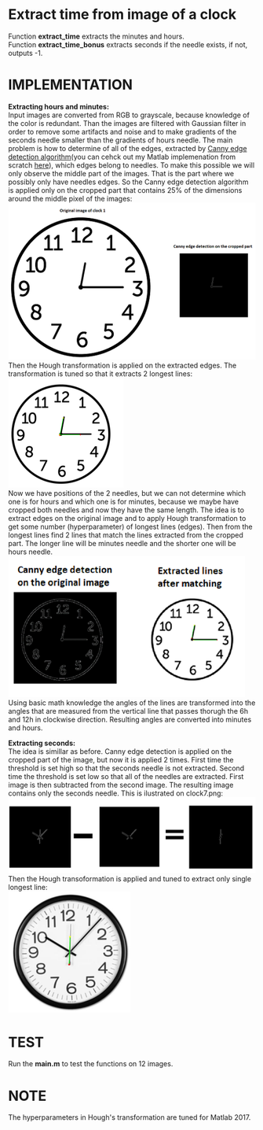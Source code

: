 # Extract time from image of a clock
Function **extract_time** extracts the minutes and hours.<br />
Function **extract_time_bonus** extracts seconds if the needle exists, if not, outputs -1.

# IMPLEMENTATION
**Extracting hours and minutes:**<br />
Input images are converted from RGB to grayscale, because knowledge of the color is redundant. Than the images are filtered with Gaussian filter in order to remove some artifacts and noise and to make gradients of the seconds needle smaller than the gradients of hours needle. 
The main problem is how to determine of all of the edges, extracted by [Canny edge detection algorithm](https://en.wikipedia.org/wiki/Canny_edge_detector)(you can cehck out my Matlab implemenation from scratch [here](https://en.wikipedia.org/wiki/Canny_edge_detector)), which edges belong to needles. To make this possible we will only observe the middle part of the images. That is the part where we possibly only have needles edges.
So the Canny edge detection algorithm is applied only on the cropped part that contains 25% of the dimensions around the middle pixel of the images:<br />
![img1](https://github.com/Digital-Image-Processing-kosta/Extract-time-from-image-of-a-clock/blob/master/garbage/1.png)<br />
Then the Hough transformation is applied on the extracted edges. The transformation is tuned so that it extracts 2 longest lines:<br />
![img1](https://github.com/Digital-Image-Processing-kosta/Extract-time-from-image-of-a-clock/blob/master/garbage/2.png)<br />
Now we have positions of the 2 needles, but we can not determine which one is for hours and which one is for minutes, because we maybe have cropped both needles and now they have the same length. The idea is to extract edges on the original image and to apply Hough transformation to get some number (hyperparameter) of longest lines (edges). Then from the longest lines find 2 lines that match the lines extracted from the cropped part. The longer line will be minutes needle and the shorter one will be hours needle.<br />
![3 img](https://github.com/Digital-Image-Processing-kosta/Extract-time-from-image-of-a-clock/blob/master/garbage/3.png)
Using basic math knowledge the angles of the lines are transformed into the angles that are measured from the vertical line that passes thorugh the 6h and 12h in clockwise direction. Resulting angles are converted into minutes and hours.

**Extracting seconds:**<br />
The idea is simillar as before. Canny edge detection is applied on the cropped part of the image, but now it is applied 2 times. First time the threshold is set high so that the seconds needle is not extracted. Second time the threshold is set low so that all of the needles are extracted. First image is then subtracted from the second image. The resulting image contains only the seconds needle. This is ilustrated on clock7.png:<br />
![4 img](https://github.com/Digital-Image-Processing-kosta/Extract-time-from-image-of-a-clock/blob/master/garbage/6.png)<br />
Then the Hough transoformation is applied and tuned to extract only single longest line:<br />
![5 img](https://github.com/Digital-Image-Processing-kosta/Extract-time-from-image-of-a-clock/blob/master/garbage/7.png)<br />

# TEST 
Run the **main.m** to test the functions on 12 images.

# NOTE
The hyperparameters in Hough's transformation are tuned for Matlab 2017.
